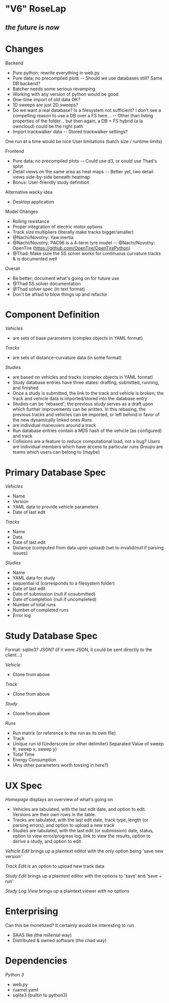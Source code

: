 # "V6" RoseLap
## _the future is now_

# Changes

Backend
- Pure python; rewrite everything in web.py
- Pure data; no precompiled plots
-- Should we use databases still? Same DB backend?
- Batcher needs some serious revamping
- Working with any version of python would be good
- One-time import of old data OK? 
- 1D sweeps are just 2D sweeps?
- Do we want a real database? Is a filesystem not sufficient? I don't see a compelling reason to use a DB over a FS here...
-- Other than listing properties of the folder... but then again, a DB + FS hybrid (a la owncloud) could be the right path
- Import trackwalker data
-- Stored trackwalker settings?

One run at a time would be nice
User limitations (batch size / runtime limits)

Frontend
- Pure data; no precompiled plots
-- Could use d3, or could use Thad's splot
- Detail views on the same area as heat maps
-- Better yet, two detail views side-by-side beneath heatmap
- Bonus: User-friendly study definition

Alternative wacky idea
- Desktop application

Model Changes
- Rolling resistance
- Proper integration of electric motor options
- Track size multipliers (literally make tracks bigger/smaller)
- @Nachi/Novotny: Yaw inertia
- @Nachi/Novotny: PAC96 is a 4-term tyre model
-- @Nachi/Novotny: OpenTire (https://github.com/OpenTire/OpenTirePython)
- @Thad: Make sure the SS solver works for continuous curvature tracks & is documented well

Overall
- Be better; document what's going on for future use
- @Thad SS solver documentation
- @Thad solver spec (in text format)
- Don't be afraid to blow things up and refactor

# Component Definition
*Vehicles*
- are sets of base parameters (complex objects in YAML format)

*Tracks*
- are sets of distance-curvature data (in some format)

*Studies*
- are based on vehicles and tracks (complex objects in YAML format)
- Study database entries have three states: drafting, submitted, running, and finished
- Once a study is submitted, the link to the track and vehicle is broken; the track and vehicle data is imported/stored into the database entry
- Studies can be 'rebased'; the previous study serves as a draft upon which further improvements can be written. In this rebasing, the previous tracks and vehicles can be imported, or left behind in favor of the new dynamically linked ones
*Runs*
- are individual maneuvers around a track 
- Run database entries contain a MD5 hash of the vehicle (as configured) and track
- Collisions are a feature to reduce computational load, not a bug?
*Users* are individual members which have access to particular runs
*Groups* are teams which users can belong to (maybe)

# Primary Database Spec
*Vehicles*
- Name
- Version
- YAML data to provide vehicle parameters
- Date of last edit

*Tracks*
- Name
- Data
- Date of last edit
- Distance (computed from data upon upload) (set to invalid/null if parsing issues)

*Studies*
- Name
- YAML data for study
- sequential id (corresponds to a filesystem folder)
- Date of last edit
- Date of submission (null if unsubmitted)
- Date of completion (null if uncompleted)
- Number of total runs
- Number of completed runs
- Error log

# Study Database Spec
Format: sqlite3? JSON? (if it were JSON, it could be sent directly to the client...)

*Vehicle*
- Clone from above

*Track*
- Clone from above

*Study*
- Clone from above

*Runs*
- Run matrix (or reference to the run as its own file)
- Track
- Unique run id (Underscore (or other delimiter) Separated Value of sweep #, sweep x, sweep y)
- Total Time
- Energy Consumption
- (Any other parameters worth tossing in here?)

# UX Spec
*Homepage* displays an overview of what's going on
- Vehicles are tabulated, with the last edit date, and option to edit. Versions are their own rows in the table.
- Tracks are tabulated, with the last edit date, track type, length (or parsing errors), and option to upload a new track
- Studies are tabulated, with the last edit (or submission) date, status, option to view error/progress log, link to view the results, option to derive a study, and option to edit

*Vehicle Edit* brings up a plaintext editor with the only option being 'save new version'

*Track Edit* is an option to upload new track data

*Study Edit* brings up a plaintext editor with the options to 'save' and 'save + run'

*Study Log View* brings up a plaintext viewer with no options

# Enterprising
Can this be monetized? It certainly would be interesting to run
- SAAS like (the millenial way)
- Distributed & owned software (the chad way)

# Dependencies

*Python 3*
- web.py
- ruamel.yaml
- sqlite3 (builtin to python3)